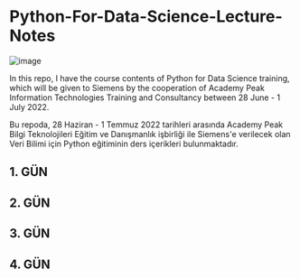 # Python-For-Data-Science-Lecture-Notes

![image](https://user-images.githubusercontent.com/5441882/157131878-60dc180b-85be-43eb-8c63-910ebeb77e84.png)

In this repo, I have the course contents of Python for Data Science training, which will be given to Siemens by the cooperation of Academy Peak Information Technologies Training and Consultancy between 28 June - 1 July 2022.

Bu repoda, 28 Haziran - 1 Temmuz 2022 tarihleri arasında Academy Peak Bilgi Teknolojileri Eğitim ve Danışmanlık işbirliği ile Siemens'e verilecek olan Veri Bilimi için Python eğitiminin ders içerikleri bulunmaktadır.

## 1. GÜN

## 2. GÜN

## 3. GÜN

## 4. GÜN

